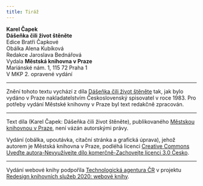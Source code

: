 ```yaml
---
title: Tiráž
---
```


**Karel Čapek**  
**Dášeňka čili život štěněte**  
Edice Bratři Čapkové  
Obálka Alena Kubíková  
Redakce Jaroslava Bednářová  
Vydala **Městská knihovna v Praze**  
Mariánské nám. 1, 115 72 Praha 1  
V MKP 2. opravené vydání  
[^1]: Bis, repete a da capo (ital.) – v hudebním názvosloví dvakrát, opakuj od začátku. _Pozn. red._  
[^2]: Infighting (angl.) – boj zblízka (např. v boxu). _Pozn. red._  
[^3]: Gagát – tmavý minerál, drahý kámen; dříve zaměňovaný s jantarem. _Pozn. red._  
ISBN 978-80-274-2474-0 (webová kniha)  
V MKP 1. elektronické vydání z 21. 10. 2022.

***

Znění tohoto textu vychází z díla [Dášeňka čili život štěněte](https://search.mlp.cz/cz/titul/zahradnikuv-rok-mel-jsem-psa-a-kocku-kalendar/25198/) tak, jak bylo vydáno v Praze nakladatelstvím Československý spisovatel v roce 1983. Pro potřeby vydání Městské knihovny v Praze byl text redakčně zpracován.

***


Text díla (Karel Čapek: Dášeňka čili život štěněte), publikovaného [Městskou knihovnou v Praze](https://www.mlp.cz/cz/), není vázán autorskými právy.


Vydání (obálka, upoutávka, citační stránka a grafická úprava), jehož autorem je Městská knihovna v Praze, podléhá licenci [Creative Commons Uveďte autora-Nevyužívejte dílo komerčně-Zachovejte licenci 3.0 Česko](https://creativecommons.org/licenses/by-nc-sa/3.0/cz/).

***

Vydání webové knihy podpořila [Technologická agentura ČR](https://www.tacr.cz/) v projektu [Redesign knihovních služeb 2020: webové knihy](https://starfos.tacr.cz/cs/project/TL04000391).